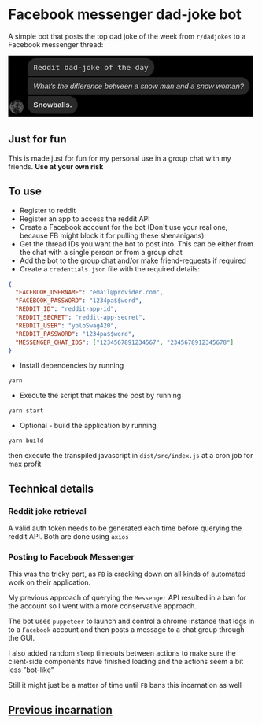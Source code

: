 # Facebook messenger dad-joke bot

A simple bot that posts the top dad joke of the week from `r/dadjokes` to a Facebook messenger thread:

![Screenshot](screenshot.png)

## Just for fun

This is made just for fun for my personal use in a group chat with my friends. **Use at your own risk**

## To use

- Register to reddit
- Register an app to access the reddit API
- Create a Facebook account for the bot (Don't use your real one, because FB might block it for pulling these shenanigans)
- Get the thread IDs you want the bot to post into. This can be either from the chat with a single person or from a group chat
- Add the bot to the group chat and/or make friend-requests if required
- Create a `credentials.json` file with the required details:

```json
{
  "FACEBOOK_USERNAME": "email@provider.com",
  "FACEBOOK_PASSWORD": "1234pa$$word",
  "REDDIT_ID": "reddit-app-id",
  "REDDIT_SECRET": "reddit-app-secret",
  "REDDIT_USER": "yoloSwag420",
  "REDDIT_PASSWORD": "1234pa$$word",
  "MESSENGER_CHAT_IDS": ["1234567891234567", "2345678912345678"]
}
```

- Install dependencies by running

```
yarn
```

- Execute the script that makes the post by running

```shell
yarn start
```

- Optional - build the application by running

```shell
yarn build
```

then execute the transpiled javascript in `dist/src/index.js` at a cron job for max profit

## Technical details

### Reddit joke retrieval

A valid auth token needs to be generated each time before querying the reddit API. Both are done using `axios`

### Posting to Facebook Messenger

This was the tricky part, as `FB` is cracking down on all kinds of automated work on their application.

My previous approach of querying the `Messenger` API resulted in a ban for the account so I went with a more conservative approach.

The bot uses `puppeteer` to launch and control a chrome instance that logs in to a `Facebook` account and then posts a message to a chat group through the GUI.

I also added random `sleep` timeouts between actions to make sure the client-side components have finished loading and the actions seem a bit less "bot-like"

Still it might just be a matter of time until `FB` bans this incarnation as well

## [Previous incarnation](https://github.com/kputnins/dad-joke-bot)
